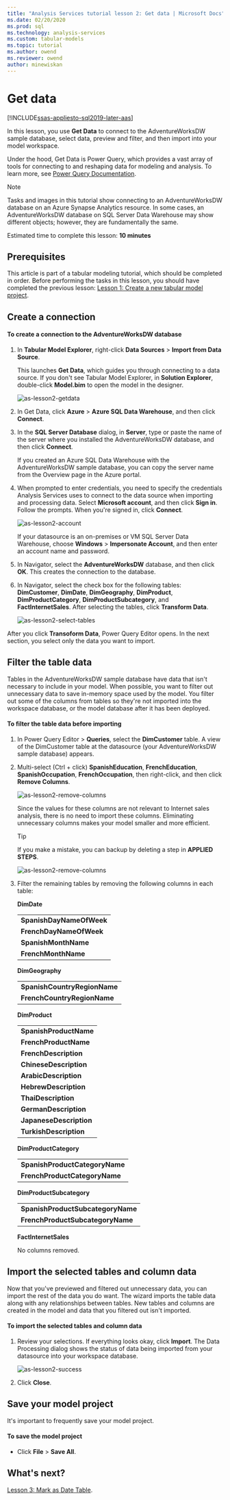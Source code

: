 ```yaml
---
title: "Analysis Services tutorial lesson 2: Get data | Microsoft Docs"
ms.date: 02/20/2020
ms.prod: sql
ms.technology: analysis-services
ms.custom: tabular-models
ms.topic: tutorial
ms.author: owend
ms.reviewer: owend
author: minewiskan
---
```


# Get data

[!INCLUDE[ssas-appliesto-sql2019-later-aas](../../includes/ssas-appliesto-sql2019-later-aas.md)]

In this lesson, you use **Get Data** to connect to the AdventureWorksDW sample database, select data, preview and filter, and then import into your model workspace.  
  
Under the hood, Get Data is Power Query, which provides a vast array of tools for connecting to and reshaping data for modeling and analysis. To learn more, see [Power Query Documentation](https://docs.microsoft.com/power-query/). 

> [!NOTE]
> Tasks and images in this tutorial show connecting to an AdventureWorksDW database on an Azure Synapse Analytics resource. In some cases, an AdventureWorksDW database on SQL Server Data Warehouse may show different objects; however, they are fundamentally the same.
  
Estimated time to complete this lesson: **10 minutes**  
  
## Prerequisites  

This article is part of a tabular modeling tutorial, which should be completed in order. Before performing the tasks in this lesson, you should have completed the previous lesson: [Lesson 1: Create a new tabular model project](../tutorial-tabular-1400/as-lesson-1-create-a-new-tabular-model-project.md).  
  
## Create a connection  
  
#### To create a connection to the AdventureWorksDW database  
  
1.  In **Tabular Model Explorer**, right-click **Data Sources** > **Import from Data Source**.  
  
    This launches **Get Data**, which guides you through connecting to a data source. If you don't see Tabular Model Explorer, in **Solution Explorer**, double-click **Model.bim** to open the model in the designer. 
    
    ![as-lesson2-getdata](../tutorial-tabular-1400/media/as-lesson2-getdata.png)
  
2.  In Get Data, click **Azure** > **Azure SQL Data Warehouse**, and then click **Connect**.  
  
3.  In the **SQL Server Database** dialog, in **Server**, type or paste the name of the server where you installed the AdventureWorksDW database, and then click **Connect**.

    If you created an Azure SQL Data Warehouse with the AdventureWorksDW sample database, you can copy the server name from the Overview page in the Azure portal.

4.  When prompted to enter credentials, you need to specify the credentials Analysis Services uses to connect to the data source when importing and processing data. Select **Microsoft account**, and then click **Sign in**. Follow the prompts. When you're signed in, click **Connect**.

    ![as-lesson2-account](../tutorial-tabular-1400/media/as-lesson2-account.png)
  
    If your datasource is an on-premises or VM SQL Server Data Warehouse, choose **Windows** > **Impersonate Account**, and then enter an account name and password.
  
5.  In Navigator, select the **AdventureWorksDW** database, and then click **OK**. This creates the connection to the database. 
  
6.  In Navigator, select the check box for the following tables: **DimCustomer**, **DimDate**, **DimGeography**, **DimProduct**, **DimProductCategory**, **DimProductSubcategory**, and **FactInternetSales**. After selecting the tables, click **Transform Data**. 

    ![as-lesson2-select-tables](../tutorial-tabular-1400/media/as-lesson2-select-tables.png)
  
After you click **Transoform Data**, Power Query Editor opens. In the next section, you select only the data you want to import.

  
## Filter the table data  

Tables in the AdventureWorksDW sample database have data that isn't necessary to include in your model. When possible, you want to filter out unnecessary data to save in-memory space used by the model. You filter out some of the columns from tables so they're not imported into the workspace database, or the model database after it has been deployed. 
  
#### To filter the table data before importing  
  
1.  In Power Query Editor > **Queries**, select the **DimCustomer** table. A view of the DimCustomer table at the datasource (your AdventureWorksDW sample database) appears. 
  
2.  Multi-select (Ctrl + click) **SpanishEducation**, **FrenchEducation**, **SpanishOccupation**, **FrenchOccupation**, then right-click, and then click **Remove Columns**. 

    ![as-lesson2-remove-columns](../tutorial-tabular-1400/media/as-lesson2-remove-columns.png)
  
    Since the values for these columns are not relevant to Internet sales analysis, there is no need to import these columns. Eliminating unnecessary columns makes your model smaller and more efficient.  

    > [!TIP]
    > If you make a mistake, you can backup by deleting a step in **APPLIED STEPS**.   
    
    ![as-lesson2-remove-columns](../tutorial-tabular-1400/media/as-lesson2-remove-step.png)

  
4.  Filter the remaining tables by removing the following columns in each table:  
    
    **DimDate**
    
      ||  
      |--------|  
      |**SpanishDayNameOfWeek**|  
      |**FrenchDayNameOfWeek**|  
      |**SpanishMonthName**|  
      |**FrenchMonthName**|  
  
    **DimGeography**
  
      ||  
      |-------------|  
      |**SpanishCountryRegionName**|  
      |**FrenchCountryRegionName**|  
  
    **DimProduct**
  
      ||  
      |-----------|  
      |**SpanishProductName**|  
      |**FrenchProductName**|  
      |**FrenchDescription**|  
      |**ChineseDescription**|  
      |**ArabicDescription**|  
      |**HebrewDescription**|  
      |**ThaiDescription**|  
      |**GermanDescription**|  
      |**JapaneseDescription**|  
      |**TurkishDescription**|  
  
    **DimProductCategory**
  
      ||  
      |--------------------|  
      |**SpanishProductCategoryName**|  
      |**FrenchProductCategoryName**|  
  
    **DimProductSubcategory**
  
      ||  
      |-----------------------|  
      |**SpanishProductSubcategoryName**|  
      |**FrenchProductSubcategoryName**|  
  
    **FactInternetSales**
  
      No columns removed.
  
## <a name="Import"></a>Import the selected tables and column data  

Now that you've previewed and filtered out unnecessary data, you can import the rest of the data you do want. The wizard imports the table data along with any relationships between tables. New tables and columns are created in the model and data that you filtered out isn't imported.  
  
#### To import the selected tables and column data  
  
1.  Review your selections. If everything looks okay, click **Import**. The Data Processing dialog shows the status of data being imported from your datasource into your workspace database.
  
    ![as-lesson2-success](../tutorial-tabular-1400/media/as-lesson2-success.png) 
  
2.  Click **Close**.  

  
## Save your model project  

It's important to frequently save your model project.  
  
#### To save the model project  
  
-   Click **File** > **Save All**.  
  
## What's next?

[Lesson 3: Mark as Date Table](../tutorial-tabular-1400/as-lesson-3-mark-as-date-table.md).

  
  

